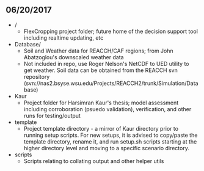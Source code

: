 ## 06/20/2017
* /
	* FlexCropping project folder; future home of the decision support tool including realtime updating, etc
* Database/
	* Soil and Weather data for REACCH/CAF regions; from John Abatzoglou's downscaled weather data
	* Not included in repo, use Roger Nelson's NetCDF to UED utility to get weather.  Soil data can be obtained from the REACCH svn repository (svn://nas2.bsyse.wsu.edu/Projects/REACCH2/trunk/Simulation/Database)
* Kaur
	* Project folder for Harsimran Kaur's thesis; model assessment including corroboration (psuedo validation), verification, and other runs for testing/output
* template
	* Project template directory - a mirror of Kaur directory prior to running setup scripts.  For new setups, it is advised to copy/paste the template directory, rename it, and run setup.sh scripts starting at the higher directory level and moving to a specific scenario directory.
* scripts
	* Scripts relating to collating output and other helper utils
